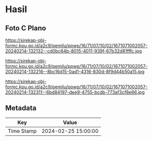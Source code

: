 # Hasil

## Foto C Plano

https://sirekap-obj-formc.kpu.go.id/a2c9/pemilu/ppwp/16/71/07/10/02/1671071002057-20240214-132132--cd0bc64b-8015-4011-939f-67b32d81fffc.jpg

https://sirekap-obj-formc.kpu.go.id/a2c9/pemilu/ppwp/16/71/07/10/02/1671071002057-20240214-132216--8bc16d15-0ad1-4316-830d-8f9d44b50a15.jpg

https://sirekap-obj-formc.kpu.go.id/a2c9/pemilu/ppwp/16/71/07/10/02/1671071002057-20240214-132311--6bd84197-dee9-4755-bcdb-773af3cf8e66.jpg


## Metadata

| Key        | Value               |
| ---------- | ------------------- |
| Time Stamp | 2024-02-25 15:00:00 |



